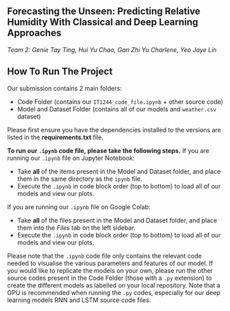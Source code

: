 ## **Forecasting the Unseen: Predicting Relative Humidity With Classical and Deep Learning Approaches**
_Team 2: Genie Tay Ting, Hui Yu Chao, Gan Zhi Yu Charlene, Yeo Jaye Lin_

## **How To Run The Project** 
Our submission contains 2 main folders:
- Code Folder (contains our `IT1244_code_file.ipynb` + other source code)
- Model and Dataset Folder (contains all of our models and `weather.csv` dataset)

Please first ensure you have the dependencies installed to the versions are listed in the **requirements.txt** file.

**To run our `.ipynb` code file, please take the following steps.**
If you are running our `.ipynb` file on Jupyter Notebook:
- Take **all** of the items present in the Model and Dataset folder, and place them in the same directory as the `ipynb` file.
- Execute the `.ipynb` in code block order (top to bottom) to load all of our models and view our plots.

If you are running our `.ipynb` file on Google Colab:
- Take **all** of the files present in the Model and Dataset folder, and place them into the _Files_ tab on the left sidebar.
- Execute the `.ipynb` in code block order (top to bottom) to load all of our models and view our plots.

Please note that the `.ipynb` code file only contains the relevant code needed to visualise the various parameters and features of our model. If you would like to replicate the models on your own, please run the other source codes present in the Code Folder (those with a `.py` extension) to create the different models as labelled on your local repository. Note that a GPU is recommended when running the `.py` codes, especially for our deep learning models RNN and LSTM source code files.
